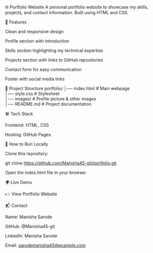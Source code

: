 🌐 Portfolio Website
A personal portfolio website to showcase my skills, projects, and contact information. Built using HTML and CSS.

🚀 Features

Clean and responsive design

Profile section with introduction

Skills section highlighting my technical expertise

Projects section with links to GitHub repositories

Contact form for easy communication

Footer with social media links

📂 Project Structure
portfolio/
│── index.html       # Main webpage  
│── style.css        # Stylesheet  
│── images/          # Profile picture & other images  
│── README.md        # Project documentation  

🛠️ Tech Stack

Frontend: HTML, CSS

Hosting: GitHub Pages

🔧 How to Run Locally

Clone this repository:

git clone https://github.com/Manisha45-git/portfolio.git


Open the index.html file in your browser.

🌍 Live Demo

👉 View Portfolio Website

📬 Contact

Name: Manisha Sarode

GitHub: @Manisha45-git

LinkedIn: Manisha Sarode

Email: sarodemanisha45@example.com
